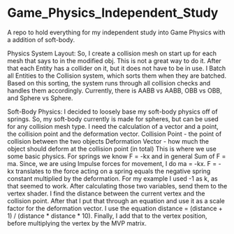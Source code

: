 # Game_Physics_Independent_Study
A repo to hold everything for my independent study into Game Physics with a addition of soft-body.

Physics System Layout:
So, I create a collision mesh on start up for each mesh that says to in the modified obj.
  This is not a great way to do it.
After that each Entity has a collider on it, but it does not have to be in use.
I Batch all Entities to the Collision system, which sorts them when they are batched.
Based on this sorting, the system runs through all collision checks and handles them accordingly.
  Currently, there is AABB vs AABB, OBB vs OBB, and Sphere vs Sphere.

Soft-Body Physics:
I decided to loosely base my soft-body physics off of springs.
So, my soft-body currently is made for spheres, but can be used for any collision mesh type. I need the calculation of a vector and a point, the collision point and the deformation vector. 
Collision Point - the point of collision between the two objects
Deformation Vector - how much the object should deform at the collision point (in total)
  This is where we use some basic physics. For springs we know F = -kx and in general Sum of F = ma.
    Since, we are using Impulse forces for movement, I do ma = -kx.
    F = -kx translates to the force acting on a spring equals the negative spring constant multiplied by the deformation.
    For my example I used -1 as k, as that seemed to work.
After calculating those two variables, send them to the vertex shader.
I find the distance between the current vertex and the collision point.
After that I put that through an equation and use it as a scale factor for the deformation vector.
  I use the equation distance = (distance + 1) / (distance * distance * 10).
Finally, I add that to the vertex position, before multiplying the vertex by the MVP matrix.
